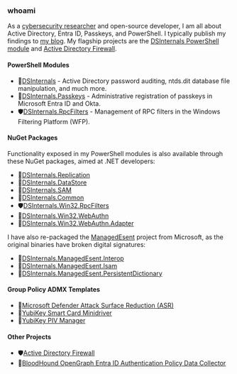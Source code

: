 ### whoami

As a [cybersecurity researcher](https://www.dsinternals.com/en/projects/#active-directory-andentraid-security-research) and open-source developer, I am all about Active Directory, Entra ID, Passkeys, and PowerShell.
I typically publish my findings to [my blog](https://www.dsinternals.com/en).
My flagship projects are the [DSInternals PowerShell module](https://github.com/MichaelGrafnetter/DSInternals) and [Active Directory Firewall](https://github.com/MichaelGrafnetter/active-directory-firewall). 

#### PowerShell Modules

- 📑[DSInternals](https://www.powershellgallery.com/packages/DSInternals) - Active Directory password auditing, ntds.dit database file manipulation, and much more.
- 🔑[DSInternals.Passkeys](https://www.powershellgallery.com/packages/DSInternals.Passkeys) - Administrative registration of passkeys in Microsoft Entra ID and Okta.
- 🛡️[DSInternals.RpcFilters](https://www.powershellgallery.com/packages/DSInternals.RpcFilters) - Management of RPC filters in the Windows Filtering Platform (WFP).

#### NuGet Packages

Functionality exposed in my PowerShell modules is also available through these NuGet packages, aimed at .NET developers:

- 📑[DSInternals.Replication](https://www.nuget.org/packages/DSInternals.Replication)
- 📑[DSInternals.DataStore](https://www.nuget.org/packages/DSInternals.DataStore)
- 📑[DSInternals.SAM](https://www.nuget.org/packages/DSInternals.SAM)
- 📑[DSInternals.Common](https://www.nuget.org/packages/DSInternals.Common)
- 🛡️[DSInternals.Win32.RpcFilters](https://www.nuget.org/packages/DSInternals.Win32.RpcFilters)
- 🔑[DSInternals.Win32.WebAuthn](https://www.nuget.org/packages/DSInternals.Win32.WebAuthn)
- 🔑[DSInternals.Win32.WebAuthn.Adapter](https://www.nuget.org/packages/DSInternals.Win32.WebAuthn.Adapter)

I have also re-packaged the [ManagedEsent](https://github.com/microsoft/ManagedEsent) project from Microsoft, as the original binaries have broken digital signatures:

- 📎[DSInternals.ManagedEsent.Interop](https://www.nuget.org/packages/DSInternals.ManagedEsent.Interop)
- 📎[DSInternals.ManagedEsent.Isam](https://www.nuget.org/packages/DSInternals.ManagedEsent.Isam)
- 📎[DSInternals.ManagedEsent.PersistentDictionary](https://www.nuget.org/packages/DSInternals.ManagedEsent.PersistentDictionary)

#### Group Policy ADMX Templates

- 📜[Microsoft Defender Attack Surface Reduction (ASR)](https://github.com/MichaelGrafnetter/defender-asr-admx)
- 📜[YubiKey Smart Card Minidriver](https://github.com/MichaelGrafnetter/yubikey-minidriver-admx)
- 📜[YubiKey PIV Manager](https://github.com/MichaelGrafnetter/yubikey-piv-manager-admx)

#### Other Projects

- 🛡️[Active Directory Firewall](https://github.com/MichaelGrafnetter/active-directory-firewall)
- 🔎[BloodHound OpenGraph Entra ID Authentication Policy Data Collector](https://github.com/MichaelGrafnetter/EntraAuthPolicyHound)
